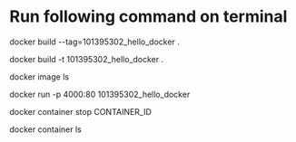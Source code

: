 
# Run following command on terminal

docker build --tag=101395302_hello_docker .

docker build -t 101395302_hello_docker .

docker image ls

docker run -p 4000:80 101395302_hello_docker

docker container stop CONTAINER_ID

docker container ls